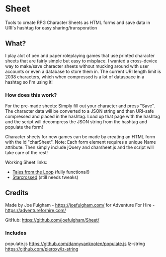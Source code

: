 # Sheet
Tools to create RPG Character Sheets as HTML forms and save data in URI's hashtag for easy sharing/transporation

## What?
I play alot of pen and paper roleplaying games that use printed character sheets that are fairly simple but easy to misplace. I wanted a cross-device way to make/save character sheets without mucking around with user accounts or even a database to store them in. The current URI length limit is 2038 characters, which when compressed is a lot of dataspace in a hashtag so I'm using it!

### How does this work?
For the pre-made sheets: Simply fill out your character and press "Save". The character data will be converted to a JSON string and then URI-safe compressed and placed in the hashtag. Load up that page with the hashtag and the script will decompress the JSON string from the hashtag and populate the form!

Character sheets for new games can be made by creating an HTML form with the id "charSheet". Note: Each form element requires a unique Name attribute. Then simply include jQuery and charsheet.js and the script will take care of the rest!

Working Sheet links:  

* [Tales from the Loop](https://sheet.adventureforhire.com/loop/) (fully functional!)
* [Starcrossed](https://sheet.adventureforhire.com/starcrossed) (still needs tweaks)

## Credits
Made by Joe Fulgham - https://joefulgham.com/
for Adventure For Hire - https://adventureforhire.com/

GitHub: https://github.com/joefulgham/Sheet/

### Includes 
populate.js https://github.com/dannyvankooten/populate.js
lz-string https://github.com/pieroxy/lz-string
